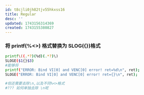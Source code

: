 ```yaml
---
id: t8cjli0jh82tjv55hkxss16
title: Regular
desc: ''
updated: 1743156314369
created: 1743155380827
---
```


### 将 printf(%<>) 格式替换为 SLOG({})格式

```bash
printf\((.*?)(%d)(.*?)\)
SLOGE($1{}$3)
#能够将
printf("ERROR: Bind VI[0] and VENC[0] error! ret=%d\n", ret);
SLOGE("ERROR: Bind VI[0] and VENC[0] error! ret={}\n", ret);

#但还需要去除\n,以及不同%<>格式
#??? 如何单独去除 \n呢

```